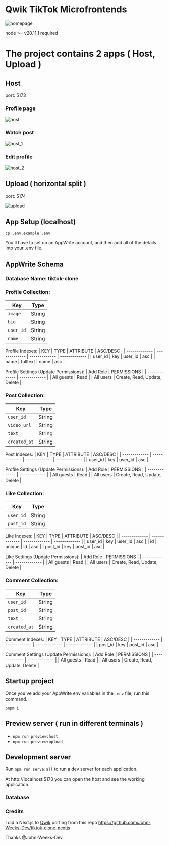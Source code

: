 # Qwik TikTok Microfrontends

![homepage](docs/homepage.png)

node >= v20.11.1 required

# The project contains 2 apps ( Host, Upload )

## Host

port: 5173

### Profile page

![host](docs/host.png)

### Watch post

![host_1](docs/host_1.png)

### Edit profile

![host_2](docs/host_2.png)

## Upload ( horizontal split )

port: 5174

![upload](docs/upload.png)

## App Setup (localhost)

```
cp .env.example .env
```

You'll have to set up an AppWrite account, and then add all of the details into your .env file.

## AppWrite Schema

### Database Name: tiktok-clone

### Profile Collection:

| Key       | Type   |
| --------- | ------ |
| `image`   | String |
| `bio`     | String |
| `user_id` | String |
| `name`    | String |

Profile Indexes:
| KEY | TYPE | ATTRIBUTE | ASC/DESC |
| ------------- | ------------- | ------------- | ------------- |
| user_id | key | user_id | asc |
| name | fulltext | name | asc |

Profile Settings (Update Permissions):
| Add Role | PERMISSIONS |
| ------------- | ------------- |
| All guests | Read |
| All users | Create, Read, Update, Delete |

### Post Collection:

| Key          | Type   |
| ------------ | ------ |
| `user_id`    | String |
| `video_url`  | String |
| `text`       | String |
| `created_at` | String |

Post Indexes:
| KEY | TYPE | ATTRIBUTE | ASC/DESC |
| ------------- | ------------- | ------------- | ------------- |
| user_id | key | user_id | asc |

Profile Settings (Update Permissions):
| Add Role | PERMISSIONS |
| ------------- | ------------- |
| All guests | Read |
| All users | Create, Read, Update, Delete |

### Like Collection:

| Key       | Type   |
| --------- | ------ |
| `user_id` | String |
| `post_id` | String |

Like Indexes:
| KEY | TYPE | ATTRIBUTE | ASC/DESC |
| ------------- | ------------- | ------------- | ------------- |
| user_id | key | user_id | asc |
| id | unique | id | asc |
| post_id | key | post_id | asc |

Like Settings (Update Permissions):
| Add Role | PERMISSIONS |
| ------------- | ------------- |
| All guests | Read |
| All users | Create, Read, Update, Delete |

### Comment Collection:

| Key          | Type   |
| ------------ | ------ |
| `user_id`    | String |
| `post_id`    | String |
| `text`       | String |
| `created_at` | String |

Comment Indexes:
| KEY | TYPE | ATTRIBUTE | ASC/DESC |
| ------------- | ------------- | ------------- | ------------- |
| post_id | key | post_id | asc |

Comment Settings (Update Permissions):
| Add Role | PERMISSIONS |
| ------------- | ------------- |
| All guests | Read |
| All users | Create, Read, Update, Delete |

## Startup project

Once you've add your AppWrite env variables in the `.env` file, run this command.

`pnpm i`

## Preview server ( run in different terminals )

- `npm run preview:host`
- `npm run preview:upload`

## Development server

Run `npm run serve:all` to run a dev server for each application.

At http://localhost:5173 you can open the host and see the working application.

### Database

### Credits

I did a Next.js to [Qwik](qwik.dev) porting from this repo https://github.com/John-Weeks-Dev/tiktok-clone-nextjs

Thanks @John-Weeks-Dev
